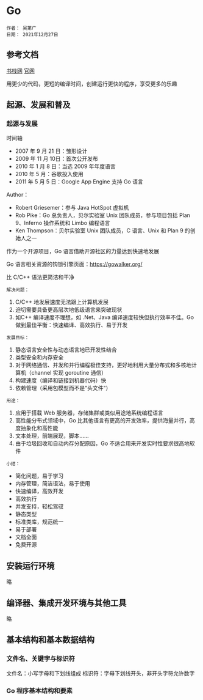 # Go

```describe
作者： 吴第广
日期： 2021年12月27日
```

## 参考文档
[书栈网](https://www.bookstack.cn/read/the-way-to-go_ZH_CN/README.md)
[官网](https://golang.google.cn/doc/)

用更少的代码，更短的编译时间，创建运行更快的程序，享受更多的乐趣

## 起源、发展和普及

### 起源与发展

时间轴

* 2007 年 9 月 21 日：雏形设计
* 2009 年 11 月 10日：首次公开发布
* 2010 年 1 月 8 日：当选 2009 年年度语言
* 2010 年 5 月：谷歌投入使用
* 2011 年 5 月 5 日：Google App Engine 支持 Go 语言

Author：

* Robert Griesemer：参与 Java HotSpot 虚拟机
* Rob Pike：Go 总负责人，贝尔实验室 Unix 团队成员，参与项目包括 Plan 9、Inferno 操作系统和 Limbo 编程语言
* Ken Thompson：贝尔实验室 Unix 团队成员，C 语言、Unix 和 Plan 9 的创始人之一

作为一个开源项目，Go 语言借助开源社区的力量达到快速地发展

Go 语言相关资源的钩锁引擎页面：https://gowalker.org/

比 C/C++ 语法更简洁和干净

`解决问题：`

1. C/C++ 地发展速度无法跟上计算机发展
2. 迫切需要具备更高层次地低级语言来突破现状
3. 如C++ 编译速度不理想，如 .Net、Java 编译速度较快但执行效率不佳。Go 做到最佳平衡：快速编译、高效执行、易于开发

`发展目标：`

1. 静态语言安全性与动态语言地已开发性结合
2. 类型安全和内存安全
3. 对于网络通信、并发和并行编程极佳支持，更好地利用大量分布式和多核地计算机（channel 实现 goroutine 通信）
4. 构建速度（编译和链接到机器代码）快
5. 依赖管理（采用包模型而不是"头文件"）

`用途：`

1. 应用于搭载 Web 服务器，存储集群或类似用途地系统编程语言
2. 高性能分布式领域中，Go 比其他语言有更高的开发效率，提供海量并行，高度抽象化和高性能
3. 文本处理，前端展现，脚本......
4. 由于垃圾回收和自动内存分配原因，Go 不适合用来开发实时性要求很高地软件

`小结：`

* 简化问题，易于学习
* 内存管理，简洁语法，易于使用
* 快速编译，高效开发
* 高效执行
* 并发支持，轻松驾驭
* 静态类型
* 标准类库，规范统一
* 易于部署
* 文档全面
* 免费开源

## 安装运行环境

略

## 编译器、集成开发环境与其他工具

略

## 基本结构和基本数据结构

### 文件名、关键字与标识符

文件名：小写字母和下划线组成
标识符：字母下划线开头，非开头字符允许数字

### Go 程序基本结构和要素



